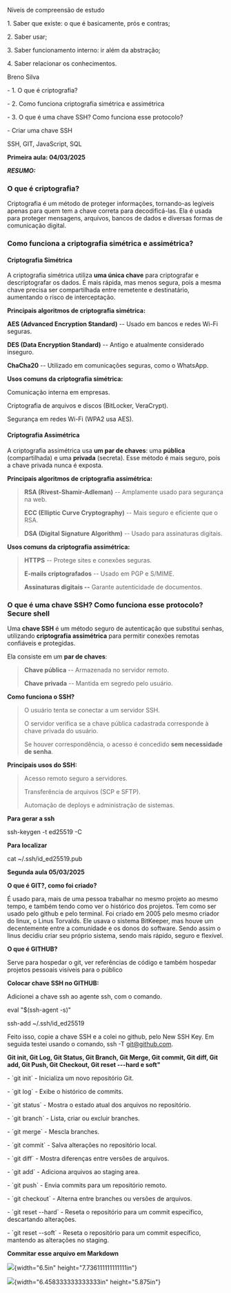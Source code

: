 Níveis de compreensão de estudo

1\. Saber que existe: o que é basicamente, prós e contras;

2\. Saber usar;

3\. Saber funcionamento interno: ir além da abstração;

4\. Saber relacionar os conhecimentos.

Breno Silva

\- 1. O que é criptografia?

\- 2. Como funciona criptografia simétrica e assimétrica

\- 3. O que é uma chave SSH? Como funciona esse protocolo?

\- Criar uma chave SSH

SSH, GIT, JavaScript, SQL

**Primeira aula: 04/03/2025**

***RESUMO:***

### **O que é criptografia?**

Criptografia é um método de proteger informações, tornando-as legíveis
apenas para quem tem a chave correta para decodificá-las. Ela é usada
para proteger mensagens, arquivos, bancos de dados e diversas formas de
comunicação digital.

### **Como funciona a criptografia simétrica e assimétrica?**

#### **Criptografia Simétrica**

A criptografia simétrica utiliza **uma única chave** para criptografar e
descriptografar os dados. É mais rápida, mas menos segura, pois a mesma
chave precisa ser compartilhada entre remetente e destinatário,
aumentando o risco de interceptação.

**Principais algoritmos de criptografia simétrica:**

**AES (Advanced Encryption Standard)** -- Usado em bancos e redes Wi-Fi
seguras.

**DES (Data Encryption Standard)** -- Antigo e atualmente considerado
inseguro.

**ChaCha20** -- Utilizado em comunicações seguras, como o WhatsApp.

**Usos comuns da criptografia simétrica:**

Comunicação interna em empresas.

Criptografia de arquivos e discos (BitLocker, VeraCrypt).

Segurança em redes Wi-Fi (WPA2 usa AES).

#### **Criptografia Assimétrica**

A criptografia assimétrica usa **um par de chaves**: uma **pública**
(compartilhada) e uma **privada** (secreta). Esse método é mais seguro,
pois a chave privada nunca é exposta.

**Principais algoritmos de criptografia assimétrica:**

> **RSA (Rivest-Shamir-Adleman)** -- Amplamente usado para segurança na
> web.
>
> **ECC (Elliptic Curve Cryptography)** -- Mais seguro e eficiente que o
> RSA.
>
> **DSA (Digital Signature Algorithm)** -- Usado para assinaturas
> digitais.

**Usos comuns da criptografia assimétrica:**

> **HTTPS** -- Protege sites e conexões seguras.
>
> **E-mails criptografados** -- Usado em PGP e S/MIME.
>
> **Assinaturas digitais --** Garante autenticidade de documentos.

### **O que é uma chave SSH? Como funciona esse protocolo? Secure shell**

Uma **chave SSH** é um método seguro de autenticação que substitui
senhas, utilizando **criptografia assimétrica** para permitir conexões
remotas confiáveis e protegidas.

Ela consiste em um **par de chaves**:

> **Chave pública** -- Armazenada no servidor remoto.
>
> **Chave privada** -- Mantida em segredo pelo usuário.

**Como funciona o SSH?**

> O usuário tenta se conectar a um servidor SSH.
>
> O servidor verifica se a chave pública cadastrada corresponde à chave
> privada do usuário.
>
> Se houver correspondência, o acesso é concedido **sem necessidade de
> senha**.

**Principais usos do SSH:**

> Acesso remoto seguro a servidores.
>
> Transferência de arquivos (SCP e SFTP).
>
> Automação de deploys e administração de sistemas.

**Para gerar a ssh**

ssh-keygen -t ed25519 -C

**Para localizar**

cat \~/.ssh/id_ed25519.pub

**Segunda aula 05/03/2025**

**O que é GIT?, como foi criado?**

É usado para, mais de uma pessoa trabalhar no mesmo projeto ao mesmo
tempo, e também tendo como ver o histórico dos projetos. Tem como ser
usado pelo github e pelo terminal. Foi criado em 2005 pelo mesmo criador
do linux, o Linus Torvalds. Ele usava o sistema BitKeeper, mas houve um
decentemente entre a comunidade e os donos do software. Sendo assim o
linus decidiu criar seu próprio sistema, sendo mais rápido, seguro e
flexível.

**O que é GITHUB?**

Serve para hospedar o git, ver referências de código e também hospedar
projetos pessoais visíveis para o público

**Colocar chave SSH no GITHUB:**

Adicionei a chave ssh ao agente ssh, com o comando.

eval \"\$(ssh-agent -s)\"

ssh-add \~/.ssh/id_ed25519

Feito isso, copie a chave SSH e a colei no github, pelo New SSH Key. Em
seguida testei usando o comando, ssh -T git@github.com.

**Git init, Git Log, Git Status, Git Branch, Git Merge, Git commit, Git
diff, Git add, Git Push, Git Checkout, Git reset ---hard e soft"**

\- \`git init\` - Inicializa um novo repositório Git.

\- \`git log\` - Exibe o histórico de commits.

\- \`git status\` - Mostra o estado atual dos arquivos no repositório.

\- \`git branch\` - Lista, criar ou excluir branches.

\- \`git merge\` - Mescla branches.

\- \`git commit\` - Salva alterações no repositório local.

\- \`git diff\` - Mostra diferenças entre versões de arquivos.

\- \`git add\` - Adiciona arquivos ao staging area.

\- \`git push\` - Envia commits para um repositório remoto.

\- \`git checkout\` - Alterna entre branches ou versões de arquivos.

\- \`git reset \--hard\` - Reseta o repositório para um commit
específico, descartando alterações.

\- \`git reset \--soft\` - Reseta o repositório para um commit
específico, mantendo as alterações no staging.

**Commitar esse arquivo em Markdown**

![](media/image1.png){width="6.5in" height="7.736111111111111in"}

![](media/image2.png){width="6.458333333333333in" height="5.875in"}
